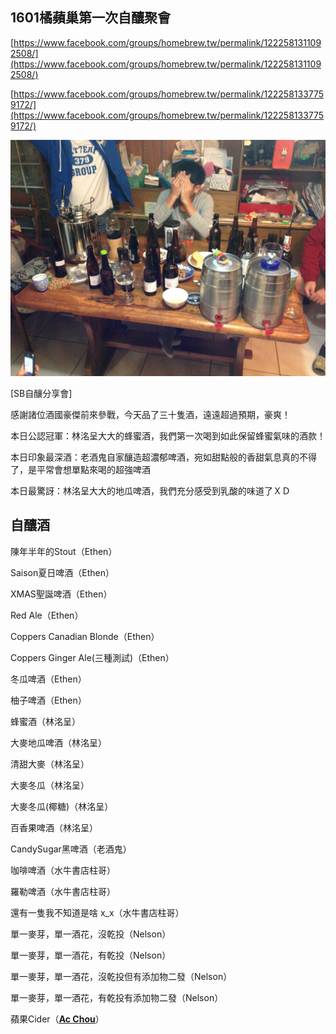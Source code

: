 ## 1601橘蘋巢第一次自釀聚會

[https://www.facebook.com/groups/homebrew.tw/permalink/1222581311092508/](https://www.facebook.com/groups/homebrew.tw/permalink/1222581311092508/)

[https://www.facebook.com/groups/homebrew.tw/permalink/1222581337759172/](https://www.facebook.com/groups/homebrew.tw/permalink/1222581337759172/)

![](../../img/party3.jpg)

[SB自釀分享會]

感謝諸位酒國豪傑前來參戰，今天品了三十隻酒，遠遠超過預期，豪爽！

本日公認冠軍：林洺呈大大的蜂蜜酒，我們第一次喝到如此保留蜂蜜氣味的酒款！

本日印象最深酒：老酒鬼自家釀造超濃郁啤酒，宛如甜點般的香甜氣息真的不得了，是平常會想單點來喝的超強啤酒

本日最驚訝：林洺呈大大的地瓜啤酒，我們充分感受到乳酸的味道了ＸＤ

## 自釀酒

陳年半年的Stout（Ethen）

Saison夏日啤酒（Ethen）

XMAS聖誕啤酒（Ethen）

Red Ale（Ethen）

Coppers Canadian Blonde（Ethen）

Coppers Ginger Ale(三種測試)（Ethen）

冬瓜啤酒（Ethen）

柚子啤酒（Ethen）

蜂蜜酒（林洺呈）

大麥地瓜啤酒（林洺呈）

清甜大麥（林洺呈）

大麥冬瓜（林洺呈）

大麥冬瓜(椰糖)（林洺呈）

百香果啤酒（林洺呈）

CandySugar黑啤酒（老酒鬼）

咖啡啤酒（水牛書店柱哥）

羅勒啤酒（水牛書店柱哥）

還有一隻我不知道是啥 x_x（水牛書店柱哥）

單一麥芽，單一酒花，沒乾投（Nelson）

單一麥芽，單一酒花，有乾投（Nelson）

單一麥芽，單一酒花，沒乾投但有添加物二發（Nelson）

單一麥芽，單一酒花，有乾投有添加物二發（Nelson）

蘋果Cider（**<u>[Ac Chou](https://www.facebook.com/ac.chou3?fref=ufi)</u>**）